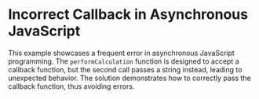 # Incorrect Callback in Asynchronous JavaScript

This example showcases a frequent error in asynchronous JavaScript programming. The `performCalculation` function is designed to accept a callback function, but the second call passes a string instead, leading to unexpected behavior.  The solution demonstrates how to correctly pass the callback function, thus avoiding errors.